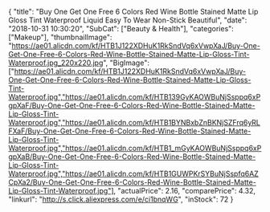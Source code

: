 {
	"title": "Buy One Get One Free 6 Colors Red Wine Bottle Stained Matte Lip Gloss Tint Waterproof Liquid Easy To Wear Non-Stick Beautiful",
	"date": "2018-10-31 10:30:20",
	"SubCat": ["Beauty & Health"],
	"categories": ["Makeup"],
	"thumbnailImage": "https://ae01.alicdn.com/kf/HTB1J122XDHuK1RkSndVq6xVwpXaJ/Buy-One-Get-One-Free-6-Colors-Red-Wine-Bottle-Stained-Matte-Lip-Gloss-Tint-Waterproof.jpg_220x220.jpg",
	"BigImage": ["https://ae01.alicdn.com/kf/HTB1J122XDHuK1RkSndVq6xVwpXaJ/Buy-One-Get-One-Free-6-Colors-Red-Wine-Bottle-Stained-Matte-Lip-Gloss-Tint-Waterproof.jpg","https://ae01.alicdn.com/kf/HTB139GyKAOWBuNjSsppq6xPgpXaF/Buy-One-Get-One-Free-6-Colors-Red-Wine-Bottle-Stained-Matte-Lip-Gloss-Tint-Waterproof.jpg","https://ae01.alicdn.com/kf/HTB1BYNBxbZnBKNjSZFrq6yRLFXaF/Buy-One-Get-One-Free-6-Colors-Red-Wine-Bottle-Stained-Matte-Lip-Gloss-Tint-Waterproof.jpg","https://ae01.alicdn.com/kf/HTB1_mGyKAOWBuNjSsppq6xPgpXaB/Buy-One-Get-One-Free-6-Colors-Red-Wine-Bottle-Stained-Matte-Lip-Gloss-Tint-Waterproof.jpg","https://ae01.alicdn.com/kf/HTB1GUWPKrSYBuNjSspfq6AZCpXa2/Buy-One-Get-One-Free-6-Colors-Red-Wine-Bottle-Stained-Matte-Lip-Gloss-Tint-Waterproof.jpg"],
	"actualPrice": 2.16,
	"comparePrice": 4.32,
	"linkurl": "http://s.click.aliexpress.com/e/ci1bnqWG",
	"inStock": 72
}
